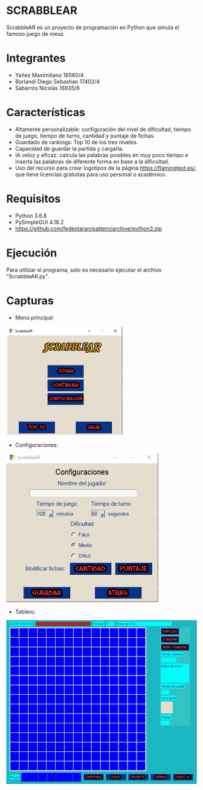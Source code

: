 # SCRABBLEAR
ScrabbleAR es un proyecto de programación en Python que simula el famoso juego de mesa.

# Integrantes
- Yañez Maximiliano 16560/4
- Borlandi Diego Sebastian 17402/4
- Sabarrós Nicolás 16935/6

# Características
- Altamente personalizable: configuración del nivel de dificultad, tiempo de juego, tiempo de turno, cantidad y puntaje de fichas.
- Guardado de rankings: Top 10 de los tres niveles.
- Capacidad de guardar la partida y cargarla.
- IA veloz y eficaz: calcula las palabras posibles en muy poco tiempo e inserta las palabras de diferente forma en base a la dificultad.
- Uso del recurso para crear logotipos de la página https://flamingtext.es/, que tiene licencias gratuitas para uso personal o académico.

# Requisitos
- Python 3.6.8
- PySimpleGUI 4.18.2
- https://github.com/fedeotaran/pattern/archive/python3.zip

# Ejecución
Para utilizar el programa, solo es necesario ejecutar el archivo "ScrabbleAR.py".

# Capturas
- Menú principal:

![Alt text](/Imagenes/screenshots/menu_principal.png?raw=true "Optional Title")

- Configuraciones:

![Alt text](/Imagenes/screenshots/configuraciones.png?raw=true "Optional Title")

- Tablero:

![Alt text](/Imagenes/screenshots/board.png?raw=true "Optional Title")

